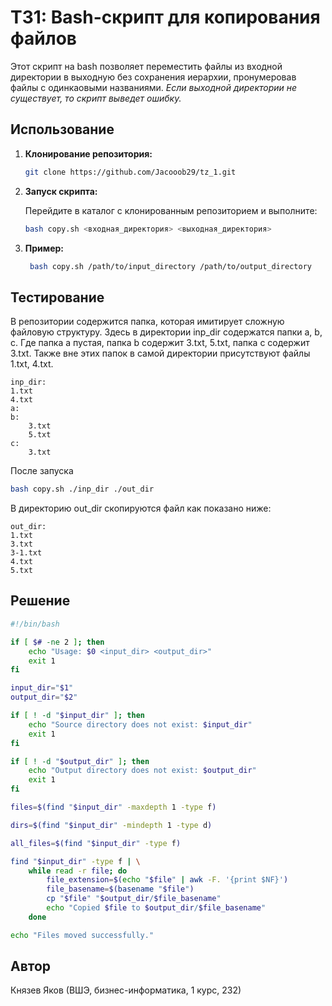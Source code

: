 # ТЗ1: Bash-скрипт для копирования файлов

Этот скрипт на bash позволяет переместить файлы из входной директории в выходную без сохранения иерархии, пронумеровав файлы с одинкаовыми названиями. *Если выходной директории не существует, то скрипт выведет ошибку.*

## Использование

1. **Клонирование репозитория:**

    ```bash
    git clone https://github.com/Jacooob29/tz_1.git
    ```

2. **Запуск скрипта:**

    Перейдите в каталог с клонированным репозиторием и выполните:

    ```bash
    bash copy.sh <входная_директория> <выходная_директория>
    ```
    
3. **Пример:**

   ```bash
    bash copy.sh /path/to/input_directory /path/to/output_directory
    ```
## Тестирование
В репозитории содержится папка, которая имитирует сложную файловую структуру.
Здесь в директории inp_dir содержатся папки a, b, c. Где папка a пустая, папка b содержит 3.txt, 5.txt, папка c содержит 3.txt. Также вне этих папок в самой директории присутствуют файлы 1.txt, 4.txt.
```
inp_dir:
1.txt
4.txt
a:
b:
    3.txt
    5.txt
c:
    3.txt
```
После запуска 

```bash
bash copy.sh ./inp_dir ./out_dir
```
В директорию out_dir скопируются файл как показано ниже:

```
out_dir:
1.txt
3.txt
3-1.txt
4.txt
5.txt
```

## Решение
```Bash
#!/bin/bash

if [ $# -ne 2 ]; then
    echo "Usage: $0 <input_dir> <output_dir>"
    exit 1
fi

input_dir="$1"
output_dir="$2"

if [ ! -d "$input_dir" ]; then
    echo "Source directory does not exist: $input_dir"
    exit 1
fi

if [ ! -d "$output_dir" ]; then
    echo "Output directory does not exist: $output_dir"
    exit 1
fi

files=$(find "$input_dir" -maxdepth 1 -type f)

dirs=$(find "$input_dir" -mindepth 1 -type d)

all_files=$(find "$input_dir" -type f)

find "$input_dir" -type f | \
    while read -r file; do
        file_extension=$(echo "$file" | awk -F. '{print $NF}')
        file_basename=$(basename "$file")
        cp "$file" "$output_dir/$file_basename"
        echo "Copied $file to $output_dir/$file_basename"
    done

echo "Files moved successfully."
```

## Автор

Князев Яков (ВШЭ, бизнес-информатика, 1 курс, 232)
